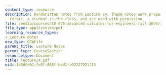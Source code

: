 ```yaml
---
content_type: resource
description: Handwritten notes from Lecture 24. These notes were prepared by Melike
  Yersiz, a student in the class, and are used with permission.
file: /media/courses/18-075-advanced-calculus-for-engineers-fall-2004/1e8d6e61fe8f868fbad1b62127921f19_lecture24.pdf
file_type: application/pdf
learning_resource_types:
- Lecture Notes
ocw_type: OCWFile
parent_title: Lecture Notes
parent_type: CourseSection
resourcetype: Document
title: lecture24.pdf
uid: 1e8d6e61-fe8f-868f-bad1-b62127921f19
---
```

